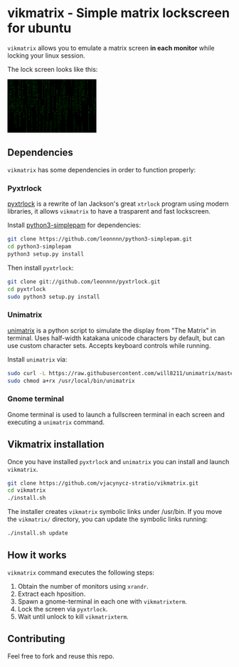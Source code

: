 # vikmatrix - Simple matrix lockscreen for ubuntu

``vikmatrix`` allows you to emulate a matrix screen __in each monitor__ while locking your linux session.

The lock screen looks like this: 

<img src="./img/screenshot.png" width="200px"/>

## Dependencies

``vikmatrix`` has some dependencies in order to function properly:

### Pyxtrlock

[pyxtrlock](https://github.com/leonnnn/pyxtrlock) is a rewrite of Ian Jackson's great ``xtrlock`` program using
modern libraries, it allows ``vikmatrix`` to have a trasparent and fast lockscreen.

Install [python3-simplepam](https://github.com/leonnnn/python3-simplepam) for
dependencies:
```bash
git clone https://github.com/leonnnn/python3-simplepam.git
cd python3-simplepam
python3 setup.py install
```

Then install ``pyxtrlock``:
```bash
git clone git://github.com/leonnnn/pyxtrlock.git
cd pyxtrlock
sudo python3 setup.py install
```

### Unimatrix

[unimatrix](https://github.com/will8211/unimatrix) is a python script to simulate the display from "The Matrix" in terminal. Uses half-width katakana unicode characters by default, but can use custom character sets. Accepts keyboard controls while running.

Install ``unimatrix`` via:
```bash
sudo curl -L https://raw.githubusercontent.com/will8211/unimatrix/master/unimatrix.py -o /usr/local/bin/unimatrix
sudo chmod a+rx /usr/local/bin/unimatrix
```

### Gnome terminal
Gnome terminal is used to launch a fullscreen terminal in each screen and executing a ``unimatrix`` command.

Vikmatrix installation
---

Once you have installed ``pyxtrlock`` and ``unimatrix`` you can install and launch ``vikmatrix``.

```bash
git clone https://github.com/vjacynycz-stratio/vikmatrix.git
cd vikmatrix
./install.sh
```

The installer creates ``vikmatrix`` symbolic links under /usr/bin. If you move the ``vikmatrix/`` directory, you can update the symbolic links running:
```bash
./install.sh update
```

How it works
----
``vikmatrix`` command executes the following steps:
1. Obtain the number of monitors using ``xrandr``.
2. Extract each hposition.
3. Spawn a gnome-terminal in each one with ``vikmatrixterm``.
4. Lock the screen via ``pyxtrlock``.
5. Wait until unlock to kill ``vikmatrixterm``.

Contributing
----
Feel free to fork and reuse this repo.
